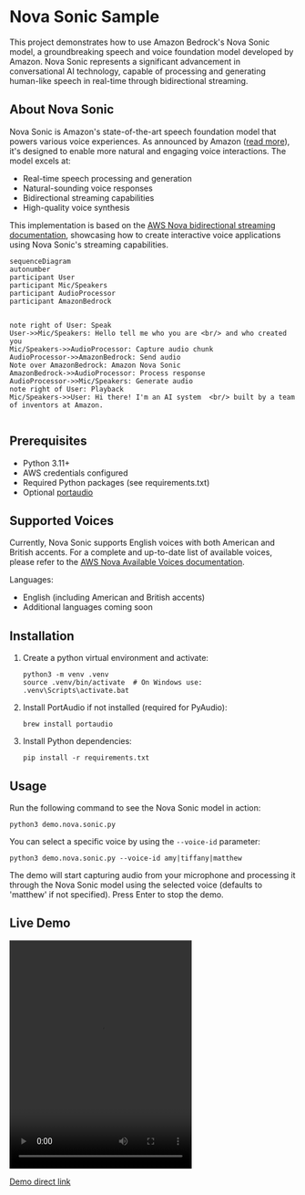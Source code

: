 # Nova Sonic Sample

This project demonstrates how to use Amazon Bedrock's Nova Sonic model, a groundbreaking speech and voice foundation model developed by Amazon. Nova Sonic represents a significant advancement in conversational AI technology, capable of processing and generating human-like speech in real-time through bidirectional streaming.

## About Nova Sonic

Nova Sonic is Amazon's state-of-the-art speech foundation model that powers various voice experiences. As announced by Amazon ([read more](https://www.aboutamazon.com/news/innovation-at-amazon/nova-sonic-voice-speech-foundation-model)), it's designed to enable more natural and engaging voice interactions. The model excels at:

- Real-time speech processing and generation
- Natural-sounding voice responses
- Bidirectional streaming capabilities
- High-quality voice synthesis

This implementation is based on the [AWS Nova bidirectional streaming documentation](https://docs.aws.amazon.com/nova/latest/userguide/speech-bidirection.html), showcasing how to create interactive voice applications using Nova Sonic's streaming capabilities.

```mermaid
sequenceDiagram
autonumber
participant User
participant Mic/Speakers
participant AudioProcessor
participant AmazonBedrock


note right of User: Speak
User->>Mic/Speakers: Hello tell me who you are <br/> and who created you 
Mic/Speakers->>AudioProcessor: Capture audio chunk
AudioProcessor->>AmazonBedrock: Send audio 
Note over AmazonBedrock: Amazon Nova Sonic
AmazonBedrock->>AudioProcessor: Process response
AudioProcessor->>Mic/Speakers: Generate audio
note right of User: Playback
Mic/Speakers->>User: Hi there! I'm an AI system  <br/> built by a team of inventors at Amazon.


```


## Prerequisites

- Python 3.11+
- AWS credentials configured 
- Required Python packages (see requirements.txt)
- Optional [portaudio](https://www.portaudio.com/)

## Supported Voices

Currently, Nova Sonic supports English voices with both American and British accents. For a complete and up-to-date list of available voices, please refer to the [AWS Nova Available Voices documentation](https://docs.aws.amazon.com/nova/latest/userguide/available-voices.html).

Languages:
- English (including American and British accents)
- Additional languages coming soon

## Installation

1. Create a python virtual environment and activate:

   ```
   python3 -m venv .venv
   source .venv/bin/activate  # On Windows use: .venv\Scripts\activate.bat
   ```

1. Install PortAudio if not installed (required for PyAudio):
   ```
   brew install portaudio
   ```

2. Install Python dependencies:
   ```
   pip install -r requirements.txt
   ```

## Usage

Run the following command to see the Nova Sonic model in action:
```
python3 demo.nova.sonic.py
```

You can select a specific voice by using the `--voice-id` parameter:
```
python3 demo.nova.sonic.py --voice-id amy|tiffany|matthew
```

The demo will start capturing audio from your microphone and processing it through the Nova Sonic model using the selected voice (defaults to 'matthew' if not specified). Press Enter to stop the demo.

## Live Demo

<video src="https://github.com/user-attachments/assets/947add71-b348-41dc-80bc-e239a676c3ff" width="320" height="400" controls></video>

[Demo direct link](demo.mp4)



